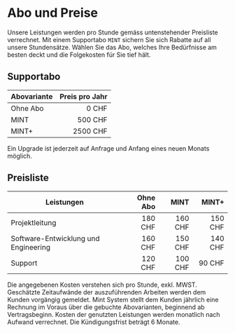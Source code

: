 # Abo und Preise

Unsere Leistungen werden pro Stunde gemäss untenstehender Preisliste verrechnet. Mit einem Supportabo `MINT` sichern Sie sich Rabatte auf all unsere Stundensätze. Wählen Sie das Abo, welches Ihre Bedürfnisse am besten deckt und die Folgekosten für Sie tief hält.

## Supportabo

| Abovariante | Preis pro Jahr |
| ----------- | --------------:|
| Ohne Abo    |          0 CHF |
| MINT        |        500 CHF |
| MINT+       |       2500 CHF |

Ein Upgrade ist jederzeit auf Anfrage und Anfang eines neuen Monats möglich.

## Preisliste

| Leistungen                           | Ohne Abo |    MINT |   MINT+ |
| ------------------------------------ | --------:| -------:| -------:|
| Projektleitung                       |  180 CHF | 160 CHF | 150 CHF |
| Software-Entwicklung und Engineering |  160 CHF | 150 CHF | 140 CHF |
| Support                              |  120 CHF | 100 CHF |  90 CHF |

Die angegebenen Kosten verstehen sich pro Stunde, exkl. MWST. Geschätzte Zeitaufwände der auszuführenden Arbeiten werden dem Kunden vorgängig gemeldet. Mint System stellt dem Kunden jährlich eine Rechnung im Voraus über die gebuchte Abovarianten, beginnend ab Vertragsbeginn. Kosten der genutzten Leistungen werden monatlich nach Aufwand verrechnet. Die Kündigungsfrist beträgt 6 Monate.